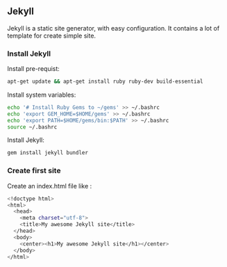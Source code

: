 ## Jekyll
Jekyll is a static site generator, with easy configuration. It contains a lot of template for create simple site.


### Install Jekyll
Install pre-requist:
```bash
apt-get update && apt-get install ruby ruby-dev build-essential
```
Install system variables:
```bash
echo '# Install Ruby Gems to ~/gems' >> ~/.bashrc
echo 'export GEM_HOME=$HOME/gems' >> ~/.bashrc
echo 'export PATH=$HOME/gems/bin:$PATH' >> ~/.bashrc
source ~/.bashrc
```
Install Jekyll:
```bash
gem install jekyll bundler
```

### Create first site
Create an index.html file like :
```bash
<!doctype html>
<html>
  <head>
    <meta charset="utf-8">
    <title>My awesome Jekyll site</title>
  </head>
  <body>
    <center><h1>My awesome Jekyll site</h1></center>
  </body>
</html>
```
